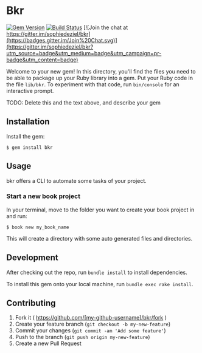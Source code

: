 # Bkr

[![Gem Version](https://badge.fury.io/rb/bkr.svg)](http://badge.fury.io/rb/bkr)
[![Build Status](https://travis-ci.org/sophiedeziel/bkr.svg)](https://travis-ci.org/sophiedeziel/bkr)
[![Join the chat at https://gitter.im/sophiedeziel/bkr](https://badges.gitter.im/Join%20Chat.svg)](https://gitter.im/sophiedeziel/bkr?utm_source=badge&utm_medium=badge&utm_campaign=pr-badge&utm_content=badge)

Welcome to your new gem! In this directory, you'll find the files you need to be able to package up your Ruby library into a gem. Put your Ruby code in the file `lib/bkr`. To experiment with that code, run `bin/console` for an interactive prompt.

TODO: Delete this and the text above, and describe your gem

## Installation

Install the gem:

    $ gem install bkr

## Usage

bkr offers a CLI to automate some tasks of your project.

### Start a new book project

In your terminal, move to the folder you want to create your book project in and run:

    $ book new my_book_name

This will create a directory with some auto generated files and directories.

## Development

After checking out the repo, run `bundle install` to install dependencies.

To install this gem onto your local machine, run `bundle exec rake install`.

## Contributing

1. Fork it ( https://github.com/[my-github-username]/bkr/fork )
2. Create your feature branch (`git checkout -b my-new-feature`)
3. Commit your changes (`git commit -am 'Add some feature'`)
4. Push to the branch (`git push origin my-new-feature`)
5. Create a new Pull Request
